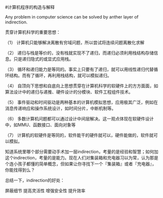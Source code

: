 #计算机程序的构造与解释

Any problem  in computer science can be solved by anther layer of indirection.

贯穿计算机科学的重要思想：

（1） 计算机只能够解决离散有穷域问题，所以尝试将连续问题离散化求解

（2） 递归与栈是等价的，没有栈就实现不了递归，而递归必须利用栈结构存储信息。只是递归隐式的或显式应用栈。

（3） 循环和递归能力是等同的。事实上只要有了递归，就可以用线性递归代替循环结构。而有了循环，再利用栈结构，就可以模拟递归。

（4） 自顶向下思想和自底向上思想贯穿在计算机科学的软硬件上的方方面面，如算法设计中的递归与递推、硬件设计的分模块、软件工程组件技术。

（5） 事件驱动和时间驱动是两种基本的计算机模拟思想，应用极其广泛，例如在消息传递响应和操作系统设计，如时间分片，中断机制等。

（6） 多数计算机问题都可以通过设计中间层解决。这一观点体现在软硬件设计中，如MMU、函数接口、面向对象等

（7） 计算机的软硬件是等同的，软件能干的硬件就可以，硬件能做的，软件就可以模拟。


知道系统里哪个部分需要动手术加一层indirection，考量的是经验和智慧；如何加这个indirection，考量的是能力。现在人们对集装箱和充电器习以为常，认为那是个连小孩子都懂的简单概念，但如果让你寻找下一个『集装箱』或者『充电器』，你能找得到么？

总结一下，indirection的好处：

屏蔽细节
提高灵活性
增强安全性
提升效率
